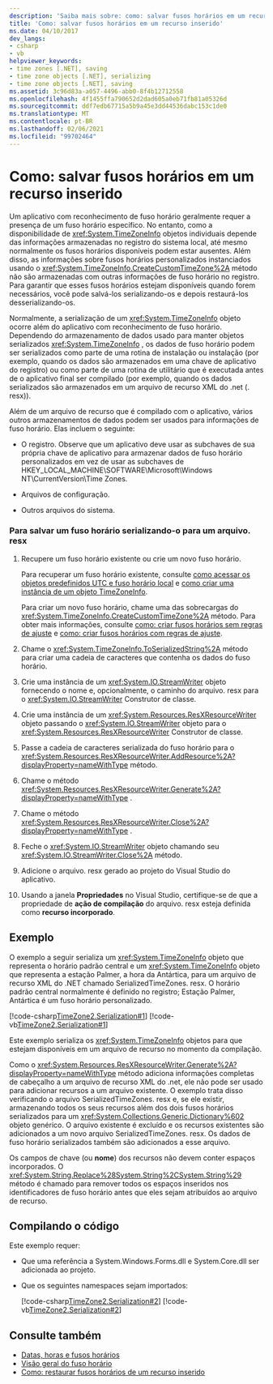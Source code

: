 ```yaml
---
description: 'Saiba mais sobre: como: salvar fusos horários em um recurso inserido'
title: 'Como: salvar fusos horários em um recurso inserido'
ms.date: 04/10/2017
dev_langs:
- csharp
- vb
helpviewer_keywords:
- time zones [.NET], saving
- time zone objects [.NET], serializing
- time zone objects [.NET], saving
ms.assetid: 3c96d83a-a057-4496-abb0-8f4b12712558
ms.openlocfilehash: 4f1455ffa790652d2dad605a0eb71fb81a05326d
ms.sourcegitcommit: ddf7edb67715a5b9a45e3dd44536dabc153c1de0
ms.translationtype: MT
ms.contentlocale: pt-BR
ms.lasthandoff: 02/06/2021
ms.locfileid: "99702464"
---
```

# <a name="how-to-save-time-zones-to-an-embedded-resource"></a>Como: salvar fusos horários em um recurso inserido

Um aplicativo com reconhecimento de fuso horário geralmente requer a presença de um fuso horário específico. No entanto, como a disponibilidade de <xref:System.TimeZoneInfo> objetos individuais depende das informações armazenadas no registro do sistema local, até mesmo normalmente os fusos horários disponíveis podem estar ausentes. Além disso, as informações sobre fusos horários personalizados instanciados usando o <xref:System.TimeZoneInfo.CreateCustomTimeZone%2A> método não são armazenadas com outras informações de fuso horário no registro. Para garantir que esses fusos horários estejam disponíveis quando forem necessários, você pode salvá-los serializando-os e depois restaurá-los desserializando-os.

Normalmente, a serialização de um <xref:System.TimeZoneInfo> objeto ocorre além do aplicativo com reconhecimento de fuso horário. Dependendo do armazenamento de dados usado para manter objetos serializados <xref:System.TimeZoneInfo> , os dados de fuso horário podem ser serializados como parte de uma rotina de instalação ou instalação (por exemplo, quando os dados são armazenados em uma chave de aplicativo do registro) ou como parte de uma rotina de utilitário que é executada antes de o aplicativo final ser compilado (por exemplo, quando os dados serializados são armazenados em um arquivo de recurso XML do .net (. resx)).

Além de um arquivo de recurso que é compilado com o aplicativo, vários outros armazenamentos de dados podem ser usados para informações de fuso horário. Elas incluem o seguinte:

- O registro. Observe que um aplicativo deve usar as subchaves de sua própria chave de aplicativo para armazenar dados de fuso horário personalizados em vez de usar as subchaves de HKEY_LOCAL_MACHINE\SOFTWARE\Microsoft\Windows NT\CurrentVersion\Time Zones.

- Arquivos de configuração.

- Outros arquivos do sistema.

### <a name="to-save-a-time-zone-by-serializing-it-to-a-resx-file"></a>Para salvar um fuso horário serializando-o para um arquivo. resx

1. Recupere um fuso horário existente ou crie um novo fuso horário.

   Para recuperar um fuso horário existente, consulte [como acessar os objetos predefinidos UTC e fuso horário local](access-utc-and-local.md) e [como criar uma instância de um objeto TimeZoneInfo](instantiate-time-zone-info.md).

   Para criar um novo fuso horário, chame uma das sobrecargas do <xref:System.TimeZoneInfo.CreateCustomTimeZone%2A> método. Para obter mais informações, consulte [como: criar fusos horários sem regras de ajuste](create-time-zones-without-adjustment-rules.md) e [como: criar fusos horários com regras de ajuste](create-time-zones-with-adjustment-rules.md).

2. Chame o <xref:System.TimeZoneInfo.ToSerializedString%2A> método para criar uma cadeia de caracteres que contenha os dados do fuso horário.

3. Crie uma instância de um <xref:System.IO.StreamWriter> objeto fornecendo o nome e, opcionalmente, o caminho do arquivo. resx para o <xref:System.IO.StreamWriter> Construtor de classe.

4. Crie uma instância de um <xref:System.Resources.ResXResourceWriter> objeto passando o <xref:System.IO.StreamWriter> objeto para o <xref:System.Resources.ResXResourceWriter> Construtor de classe.

5. Passe a cadeia de caracteres serializada do fuso horário para o <xref:System.Resources.ResXResourceWriter.AddResource%2A?displayProperty=nameWithType> método.

6. Chame o método <xref:System.Resources.ResXResourceWriter.Generate%2A?displayProperty=nameWithType> .

7. Chame o método <xref:System.Resources.ResXResourceWriter.Close%2A?displayProperty=nameWithType> .

8. Feche o <xref:System.IO.StreamWriter> objeto chamando seu <xref:System.IO.StreamWriter.Close%2A> método.

9. Adicione o arquivo. resx gerado ao projeto do Visual Studio do aplicativo.

10. Usando a janela **Propriedades** no Visual Studio, certifique-se de que a propriedade de **ação de compilação** do arquivo. resx esteja definida como **recurso incorporado**.

## <a name="example"></a>Exemplo

O exemplo a seguir serializa um <xref:System.TimeZoneInfo> objeto que representa o horário padrão central e um <xref:System.TimeZoneInfo> objeto que representa a estação Palmer, a hora da Antártica, para um arquivo de recurso XML do .NET chamado SerializedTimeZones. resx. O horário padrão central normalmente é definido no registro; Estação Palmer, Antártica é um fuso horário personalizado.

[!code-csharp[TimeZone2.Serialization#1](../../../samples/snippets/csharp/VS_Snippets_CLR/TimeZone2.Serialization/cs/SerializeTimeZoneData.cs#1)]
[!code-vb[TimeZone2.Serialization#1](../../../samples/snippets/visualbasic/VS_Snippets_CLR/TimeZone2.Serialization/vb/SerializeTimeZoneData.vb#1)]

Este exemplo serializa os <xref:System.TimeZoneInfo> objetos para que estejam disponíveis em um arquivo de recurso no momento da compilação.

Como o <xref:System.Resources.ResXResourceWriter.Generate%2A?displayProperty=nameWithType> método adiciona informações completas de cabeçalho a um arquivo de recurso XML do .net, ele não pode ser usado para adicionar recursos a um arquivo existente. O exemplo trata disso verificando o arquivo SerializedTimeZones. resx e, se ele existir, armazenando todos os seus recursos além dos dois fusos horários serializados para um <xref:System.Collections.Generic.Dictionary%602> objeto genérico. O arquivo existente é excluído e os recursos existentes são adicionados a um novo arquivo SerializedTimeZones. resx. Os dados de fuso horário serializados também são adicionados a esse arquivo.

Os campos de chave (ou **nome**) dos recursos não devem conter espaços incorporados. O <xref:System.String.Replace%28System.String%2CSystem.String%29> método é chamado para remover todos os espaços inseridos nos identificadores de fuso horário antes que eles sejam atribuídos ao arquivo de recurso.

## <a name="compiling-the-code"></a>Compilando o código

Este exemplo requer:

- Que uma referência a System.Windows.Forms.dll e System.Core.dll ser adicionada ao projeto.

- Que os seguintes namespaces sejam importados:

  [!code-csharp[TimeZone2.Serialization#2](../../../samples/snippets/csharp/VS_Snippets_CLR/TimeZone2.Serialization/cs/SerializeTimeZoneData.cs#2)]
  [!code-vb[TimeZone2.Serialization#2](../../../samples/snippets/visualbasic/VS_Snippets_CLR/TimeZone2.Serialization/vb/SerializeTimeZoneData.vb#2)]

## <a name="see-also"></a>Consulte também

- [Datas, horas e fusos horários](index.md)
- [Visão geral do fuso horário](time-zone-overview.md)
- [Como: restaurar fusos horários de um recurso inserido](restore-time-zones-from-an-embedded-resource.md)
